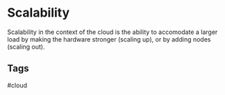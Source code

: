 # Scalability

Scalability in the context of the cloud is the ability to accomodate a larger load by making the hardware stronger (scaling up), or by adding nodes (scaling out).  

## Tags
#cloud 
